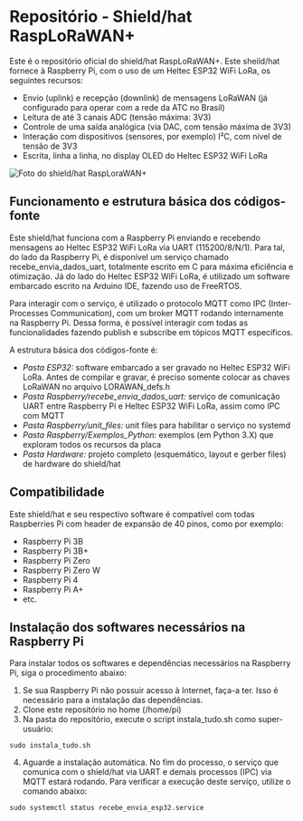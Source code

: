 # Repositório - Shield/hat RaspLoRaWAN+

Este é o repositório oficial do shield/hat RaspLoRaWAN+. Este sheild/hat fornece à Raspberry Pi, com o uso de um Heltec ESP32 WiFi LoRa, os seguintes recursos:

* Envio (uplink) e recepção (downlink) de mensagens LoRaWAN (já configurado para operar com a rede da ATC no Brasil)
* Leitura de até 3 canais ADC (tensão máxima: 3V3)
* Controle de uma saída analógica (via DAC, com tensão máxima de 3V3)
* Interação com dispositivos (sensores, por exemplo) I²C, com nível de tensão de 3V3
* Escrita, linha a linha, no display OLED do Heltec ESP32 WiFi LoRa

![Foto do shield/hat RaspLoraWAN+](https://github.com/phfbertoleti/shield_hat_RaspLoRaWAN_plus/Imagens/shield_rasplorawan+_1.jpg)

## Funcionamento e estrutura básica dos códigos-fonte

Este shield/hat funciona com a Raspberry Pi enviando e recebendo mensagens ao Heltec ESP32 WiFi LoRa via UART (115200/8/N/1). Para tal, do lado da Raspberry Pi, é disponível um serviço chamado recebe_envia_dados_uart, totalmente escrito em C para máxima eficiência e otimização. Já do lado do Heltec ESP32 WiFi LoRa, é utilizado um software embarcado escrito na Arduino IDE, fazendo uso de FreeRTOS.

Para interagir com o serviço, é utilizado o protocolo MQTT como IPC (Inter-Processes Communication), com um broker MQTT rodando internamente na Raspberry Pi. Dessa forma, é possível interagir com todas as funcionalidades fazendo publish e subscribe em tópicos MQTT específicos.

A estrutura básica dos códigos-fonte é:

* *Pasta ESP32:* software embarcado a ser gravado no Heltec ESP32 WiFi LoRa. Antes de compilar e gravar, é preciso somente colocar as chaves LoRaWAN no arquivo LORAWAN_defs.h
* *Pasta Raspberry/recebe_envia_dados_uart:* serviço de comunicação UART entre Raspberry Pi e Heltec ESP32 WiFi LoRa, assim como IPC com MQTT
* *Pasta Raspberry/unit_files:* unit files para habilitar o serviço no systemd
* *Pasta Raspberry/Exemplos_Python:* exemplos (em Python 3.X) que exploram todos os recursos da placa
* *Pasta Hardware:* projeto completo (esquemático, layout e gerber files) de hardware do shield/hat

## Compatibilidade

Este shield/hat e seu respectivo software é compatível com todas Raspberries Pi com header de expansão de 40 pinos, como por exemplo:

* Raspberry Pi 3B
* Raspberry Pi 3B+
* Raspberry Pi Zero
* Raspberry Pi Zero W
* Raspberry Pi 4
* Raspberry Pi A+
* etc.

## Instalação dos softwares necessários na Raspberry Pi

Para instalar todos os softwares e dependências necessários na Raspberry Pi, siga o procedimento abaixo:

1. Se sua Raspberry Pi não possuir acesso à Internet, faça-a ter. 
Isso é necessário para a instalação das dependências.
2. Clone este repositório no home (/home/pi)
3. Na pasta do repositório, execute o script instala_tudo.sh como super-usuário:

```
sudo instala_tudo.sh
```

4. Aguarde a instalação automática. No fim do processo, o serviço que comunica com o shield/hat via UART e demais processos (IPC) via MQTT estará rodando. Para verificar a execução deste serviço, utilize o comando abaixo:

```
sudo systemctl status recebe_envia_esp32.service
```